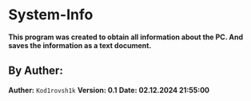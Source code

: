 # System-Info

**This program was created to obtain all information about the PC. And saves the information as a text document.**

## By Auther:
**Auther:** ``Kod1rovsh1k``
**Version: 0.1**
**Date: 02.12.2024 21:55:00**

